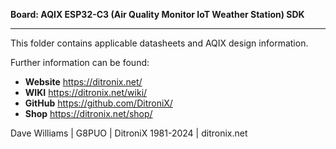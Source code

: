 **Board: AQIX ESP32-C3 (Air Quality Monitor IoT Weather Station) SDK**

------------

This folder contains applicable datasheets and AQIX design information.




Further information can be found:

- **Website** https://ditronix.net/
- **WIKI**  https://ditronix.net/wiki/
- **GitHub**  https://github.com/DitroniX/
- **Shop**  https://ditronix.net/shop/

Dave Williams | G8PUO | DitroniX 1981-2024 | ditronix.net

